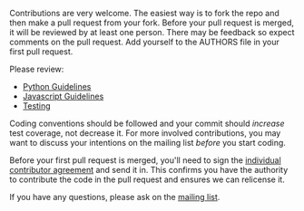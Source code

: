 Contributions are very welcome. The easiest way is to fork the repo and then make a pull request from your fork. Before your pull request is merged, it will be reviewed by at least one person. There may be feedback so expect comments on the pull request. Add yourself to the AUTHORS file in your first pull request.

Please review:

* [Python Guidelines](https://github.com/edx/edx-platform/wiki/Python-Guidelines)
* [Javascript Guidelines](https://github.com/edx/edx-platform/wiki/Javascript-Guidelines)
* [Testing](https://github.com/edx/edx-platform/blob/master/docs/internal/testing.md)

Coding conventions should be followed and your commit should *increase* test coverage, not decrease it. For more involved contributions, you may want to discuss your intentions on the mailing list *before* you start coding.

Before your first pull request is merged, you'll need to sign the [individual contributor agreement](http://code.edx.org/individual-contributor-agreement.pdf) and send it in. This confirms you have the authority to contribute the code in the pull request and ensures we can relicense it.

If you have any questions, please ask on the [mailing list](https://groups.google.com/forum/#!forum/edx-code).
